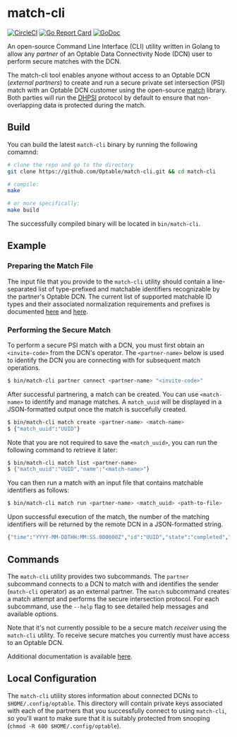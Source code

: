 # match-cli
[![CircleCI](https://circleci.com/gh/Optable/match-cli/tree/main.svg?style=svg)](https://circleci.com/gh/Optable/match-cli/tree/main)
[![Go Report Card](https://goreportcard.com/badge/github.com/optable/match-cli)](https://goreportcard.com/report/github.com/optable/match-cli)
[![GoDoc](https://godoc.org/github.com/optable/match-cli?status.svg)](https://godoc.org/github.com/optable/match-cli)

An open-source Command Line Interface (CLI) utility written in Golang to allow any *partner* of an Optable Data Connectivity Node (DCN) user to perform secure matches with the DCN. 

The match-cli tool enables anyone without access to an Optable DCN (_external partners_) to create and run a secure private set intersection (PSI) match with an Optable DCN customer using the open-source [match](https://github.com/Optable/match) library. Both parties will run the [DHPSI](https://github.com/Optable/match/blob/main/pkg/dhpsi/README.md) protocol by default to ensure that non-overlapping data is protected during the match. 

## Build
You can build the latest `match-cli` binary by running the following comamnd:
```bash
# clone the repo and go to the directory
git clone https://github.com/Optable/match-cli.git && cd match-cli

# compile:
make

# or more specifically:
make build
```
The successfully compiled binary will be located in `bin/match-cli`.

## Example

### Preparing the Match File
The input file that you provide to the `match-cli` utility should contain a line-separated list of type-prefixed and matchable identifiers recognizable by the partner's Optable DCN. The current list of supported matchable ID types and their associated normalization requirements and prefixes is documented [here](https://docs.optable.co/optable-documentation/reference/identifier-types#matchable-id-types) and [here](https://docs.optable.co/optable-documentation/reference/identifier-types#type-prefixes).

### Performing the Secure Match
To perform a secure PSI match with a DCN, you must first obtain an `<invite-code>` from the DCN's operator. The `<partner-name>` below is used to identify the DCN you are connecting with for subsequent match operations.
```bash
$ bin/match-cli partner connect <partner-name> "<invite-code>"
```

After successful partnering, a match can be created. You can use `<match-name>` to identify and manage matches. A `match_uuid` will be displayed in a JSON-formatted output once the match is succefully created.
```bash
$ bin/match-cli match create <partner-name> <match-name>
$ {"match_uuid":"UUID"}
```

Note that you are not required to save the `<match_uuid>`, you can run the following command to retrieve it later:
```bash
$ bin/match-cli match list <partner-name>
$ {"match_uuid":"UUID","name":"<match-name>"}
```
You can then run a match with an input file that contains matchable identifiers as follows:
```bash
$ bin/match-cli match run <partner-name> <match_uuid> <path-to-file>
```
Upon successful execution of the match, the number of the matching identifiers will be returned by the remote DCN in a JSON-formatted string.
```bash
{"time":"YYYY-MM-DDTHH:MM:SS.000000Z","id":"UUID","state":"completed","results":{"emails":<intersection-size>}}
```

## Commands
The `match-cli` utility provides two subcommands. The `partner` subcommand connects to a DCN to match with and identifies the sender (`match-cli` operator) as an external partner. The `match` subcommand creates a match attempt and performs the secure intersection protocol. For each subcommand, use the `--help` flag to see detailed help messages and available options.

Note that it's not currently possible to be a secure match *receiver* using the `match-cli` utility. To receive secure matches you currently must have access to an Optable DCN.

Additional documentation is available [here](https://docs.optable.co/optable-documentation/guides/match-cli).

## Local Configuration
The `match-cli` utility stores information about connected DCNs to `$HOME/.config/optable`. This directory will contain private keys associated with each of the partners that you successfully connect to using `match-cli`, so you'll want to make sure that it is suitably protected from snooping (`chmod -R 600 $HOME/.config/optable`).
